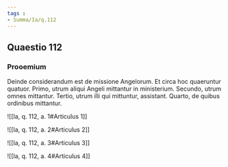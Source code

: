 ```yaml
---
tags : 
- Summa/Ia/q.112
---
```


## Quaestio 112

### Prooemium

Deinde considerandum est de missione Angelorum. Et circa hoc quaeruntur quatuor. Primo, utrum aliqui Angeli mittantur in ministerium. Secundo, utrum omnes mittantur. Tertio, utrum illi qui mittuntur, assistant. Quarto, de quibus ordinibus mittantur.

![[Ia, q. 112, a. 1#Articulus 1]]

![[Ia, q. 112, a. 2#Articulus 2]]

![[Ia, q. 112, a. 3#Articulus 3]]

![[Ia, q. 112, a. 4#Articulus 4]]


